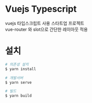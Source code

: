 # Vuejs Typescript
vuejs 타입스크립트 사용 스타트업 프로젝트 \
vue-router 와 slot으로 간단한 레이아웃 적용

# 설치
```bash
# 의존성 설치
$ yarn install

# 개발서버
$ yarn serve

# 빌드
$ yarn build
```

